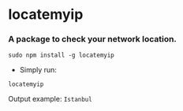 # locatemyip

### A package to check your network location.

`sudo npm install -g locatemyip`

- Simply run:

`locatemyip`

Output example: `Istanbul`
